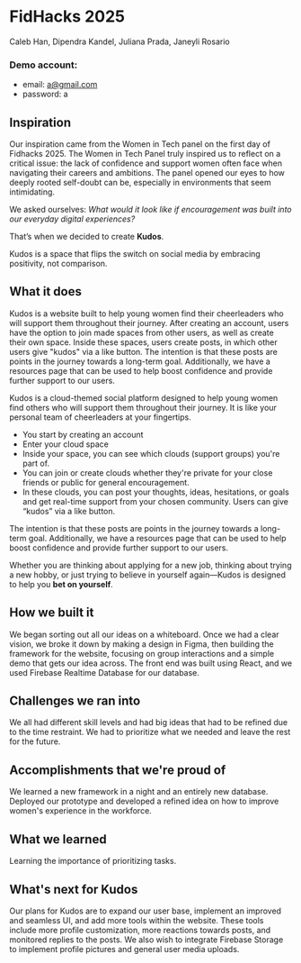 # FidHacks 2025

Caleb Han, Dipendra Kandel, Juliana Prada, Janeyli Rosario

### Demo account:
* email: a@gmail.com
* password: a

## Inspiration
Our inspiration came from the Women in Tech panel on the first day of Fidhacks 2025. The Women in Tech Panel truly inspired us to reflect on a critical issue: the lack of confidence and support women often face when navigating their careers and ambitions. The panel opened our eyes to how deeply rooted self-doubt can be, especially in environments that seem intimidating. 

We asked ourselves: _What would it look like if encouragement was built into our everyday digital experiences?_

That’s when we decided to create **Kudos**.

Kudos is a space that flips the switch on social media by embracing positivity, not comparison.

## What it does
Kudos is a website built to help young women find their cheerleaders who will support them throughout their journey. After creating an account, users have the option to join made spaces from other users, as well as create their own space. Inside these spaces, users create posts, in which other users give "kudos" via a like button. The intention is that these posts are points in the journey towards a long-term goal. Additionally, we have a resources page that can be used to help boost confidence and provide further support to our users.

Kudos is a cloud-themed social platform designed to help young women find others who will support them throughout their journey. It is like your personal team of cheerleaders at your fingertips. 
- You start by creating an account
- Enter your cloud space
- Inside your space, you can see which clouds (support groups) you're part of.
- You can join or create clouds whether they're private for your close friends or public for general encouragement. 
- In these clouds, you can post your thoughts, ideas, hesitations, or goals and get real-time support from your chosen community. Users can give “kudos” via a like button. 

The intention is that these posts are points in the journey towards a long-term goal. Additionally, we have a resources page that can be used to help boost confidence and provide further support to our users.

Whether you are thinking about applying for a new job, thinking about trying a new hobby, or just trying to believe in yourself again—Kudos is designed to help you **bet on yourself**.

## How we built it
We began sorting out all our ideas on a whiteboard. Once we had a clear vision, we broke it down by making a design in Figma, then building the framework for the website, focusing on group interactions and a simple demo that gets our idea across. The front end was built using React, and we used Firebase Realtime Database for our database.

## Challenges we ran into
We all had different skill levels and had big ideas that had to be refined due to the time restraint. We had to prioritize what we needed and leave the rest for the future. 

## Accomplishments that we're proud of
We learned a new framework in a night and an entirely new database. 
Deployed our prototype and developed a refined idea on how to improve women's experience in the workforce. 

## What we learned
Learning the importance of prioritizing tasks.

## What's next for Kudos
Our plans for Kudos are to expand our user base, implement an improved and seamless UI, and add more tools within the website. These tools include more profile customization, more reactions towards posts, and monitored replies to the posts. We also wish to integrate Firebase Storage to implement profile pictures and general user media uploads.